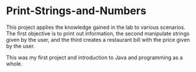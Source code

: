 # Print-Strings-and-Numbers
This project applies the knowledge gained in the lab to various scenarios.  The first objective is to print out information, the second manipulate strings given by the user, and the third creates a restaurant bill with the price given by the user. 

This was my first project and introduction to Java and programming as a whole. 
